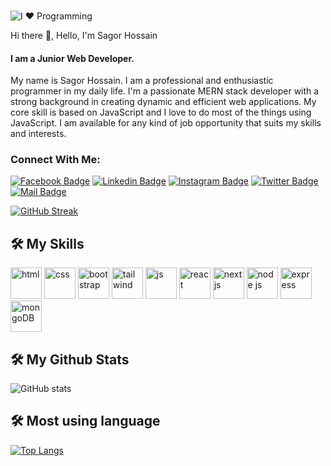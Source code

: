 ###


![I ❤ Programming](https://github.com/sagorcnits/sagorcnits/assets/130352065/3033a8cd-2aaf-4777-8138-e6c06ec21d05)


Hi there 👋, Hello, I'm Sagor Hossain
#### I am a Junior Web Developer.
My name is Sagor Hossain. I am a professional and enthusiastic programmer in my daily life.
I'm a passionate MERN stack developer with a strong background in creating dynamic and efficient web applications.
My core skill is based on JavaScript and I love to do most of the things using JavaScript. 
I am available for any kind of job opportunity that suits my skills and interests.

### Connect With Me:

[![Facebook Badge](https://img.shields.io/badge/Facebook-1877F2?style=for-the-badge&logo=facebook&logoColor=white)](https://www.facebook.com/profile.php?id=100075240488312)
[![Linkedin Badge](https://img.shields.io/badge/LinkedIn-0077B5?style=for-the-badge&logo=linkedin&logoColor=white)](https://www.linkedin.com/in/sagor-hossain-web-dev/) [![Instagram Badge](https://img.shields.io/badge/Instagram-E4405F?style=for-the-badge&logo=instagram&logoColor=white)](https://www.instagram.com/sagor.cnits/)
[![Twitter Badge](https://img.shields.io/badge/Twitter-1DA1F2?style=for-the-badge&logo=twitter&logoColor=white)](https://x.com/SagorHossainWD)
[![Mail Badge](https://img.shields.io/badge/Gmail-D14836?style=for-the-badge&logo=gmail&logoColor=white)](mailto:sagor.official.pb@gmail.com)


[![GitHub Streak](https://streak-stats.demolab.com?user=sagorcnits&theme=algolia&hide_border=true)](https://git.io/streak-stats)

## 🛠 My Skills

<div>
 <img src="https://i.ibb.co/T4Fh5sL/html.webp" alt="html" width="50"/>
 <img src="https://i.ibb.co/RQWDpK5/css.webp" alt="css" width="50"/>
 <img src="https://i.ibb.co/KjCd9Q8/bootstrap.webp" alt="bootstrap" width="50"/>
 <img src="https://i.ibb.co/fCF2gZ9/tailwind.webp" alt="tailwind" width="50"/>
 <img src="https://i.ibb.co/PtdHFDv/javascript.jpg" alt="js" width="50"/>
 <img src="https://i.ibb.co/cDJSJZW/react.webp" alt="react" width="50"/>
 <img src="https://i.ibb.co/hf6dzts/next-js.webp" alt="next js" width="50"/>
 <img src="https://i.ibb.co/rmB62Cq/node.webp" alt="node js" width="50"/>
 <img src="https://i.ibb.co/V93cZSN/express.webp" alt="express" width="50"/>
 <img src="https://i.ibb.co/px8zZrT/mongoDB.webp" alt="mongoDB" width="50"/>
</div>

## 🛠 My Github Stats

 ![GitHub stats](https://github-readme-stats.vercel.app/api?username=sagorcnits&show_icons=true&theme=radical)  

## 🛠 Most using language

[![Top Langs](https://github-readme-stats.vercel.app/api/top-langs/?username=sagorcnits&theme=radical)](https://github.com/anuraghazra/github-readme-stats)


 



 

 


